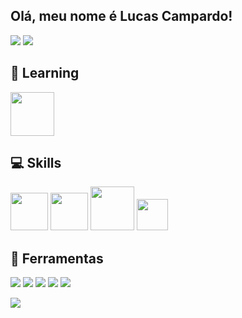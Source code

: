 ## Olá, meu nome é Lucas Campardo!

<div>
<a href="#"><img src="https://github-readme-stats.vercel.app/api?username=LukeCampardo&theme=blue-green"></a>
<a href="#"><img src="https://github-readme-stats.vercel.app/api/top-langs/?username=LukeCampardo&theme=blue-green"></a>
</div>

## :open_book: Learning
<div>
 <a href="#"><img src="https://user-images.githubusercontent.com/25181517/117201156-9a724800-adec-11eb-9a9d-3cd0f67da4bc.png" target="_blank" height=70 width=70></a>
<div>

## 💻 Skills
<div>
<a href="#"><img src="https://user-images.githubusercontent.com/25181517/192158954-f88b5814-d510-4564-b285-dff7d6400dad.png" target="_blank" width=60 height=60></a>
<a href="#"><img src="https://user-images.githubusercontent.com/25181517/183898674-75a4a1b1-f960-4ea9-abcb-637170a00a75.png" target="_blank" width=60 height=60></a>
<a href="#"><img src="https://user-images.githubusercontent.com/25181517/183896128-ec99105a-ec1a-4d85-b08b-1aa1620b2046.png" target="_blank" width=70 height=70></a>
<a href="#"><img src="https://user-images.githubusercontent.com/25181517/192108372-f71d70ac-7ae6-4c0d-8395-51d8870c2ef0.png" target="_blank" width=50 height=50></a>
<div>

## 🔧 Ferramentas
<div>
<a href="#"><img src="https://img.shields.io/badge/Windows-0078D6?style=for-the-badge&logo=windows&logoColor=white" target="_blank"></a>
<a href="#"><img src="https://img.shields.io/badge/Ubuntu-E95420?style=for-the-badge&logo=ubuntu&logoColor=white" target="_blank"></a>
<a href="#"><img src="https://img.shields.io/badge/lenovo%20laptop-E2231A?style=for-the-badge&logo=lenovo&logoColor=white" target="_blank"></a>
<a href="#"><img src="https://img.shields.io/badge/Visual_Studio_Code-0078D4?style=for-the-badge&logo=visual%20studio%20code&logoColor=white" target="_blank"></a>
<a href="#"><img src="https://img.shields.io/badge/IntelliJ_IDEA-000000.svg?style=for-the-badge&logo=intellij-idea&logoColor=white" target="_blank"></a>
</div>

<a href="#"><img src="https://github.com/LukeCampardo/LukeCampardo/raw/output/github-contribution-grid-snake.svg"></a>
